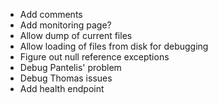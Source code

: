 * Add comments
* Add monitoring page?
* Allow dump of current files
* Allow loading of files from disk for debugging
* Figure out null reference exceptions
* Debug Pantelis' problem
* Debug Thomas issues
* Add health endpoint
